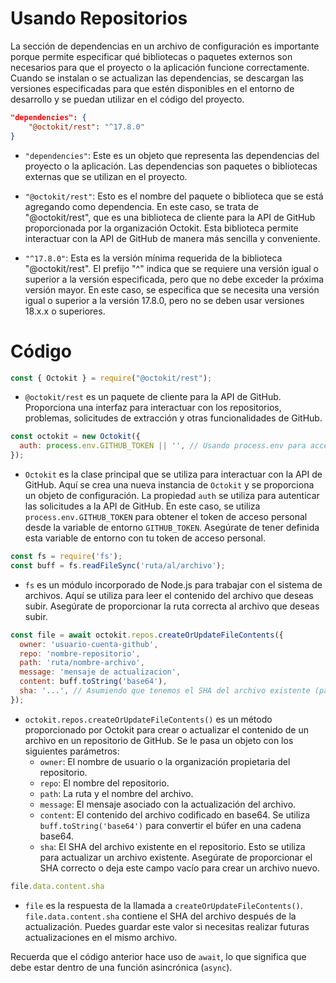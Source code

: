 # Usando Repositorios

La sección de dependencias en un archivo de configuración es importante porque permite especificar qué bibliotecas o paquetes externos son necesarios para que el proyecto o la aplicación funcione correctamente. Cuando se instalan o se actualizan las dependencias, se descargan las versiones especificadas para que estén disponibles en el entorno de desarrollo y se puedan utilizar en el código del proyecto.

```json
"dependencies": {
    "@octokit/rest": "^17.8.0"
}
```

- `"dependencies"`: Este es un objeto que representa las dependencias del proyecto o la aplicación. Las dependencias son paquetes o bibliotecas externas que se utilizan en el proyecto.

- `"@octokit/rest"`: Esto es el nombre del paquete o biblioteca que se está agregando como dependencia. En este caso, se trata de "@octokit/rest", que es una biblioteca de cliente para la API de GitHub proporcionada por la organización Octokit. Esta biblioteca permite interactuar con la API de GitHub de manera más sencilla y conveniente.

- `"^17.8.0"`: Esta es la versión mínima requerida de la biblioteca "@octokit/rest". El prefijo "^" indica que se requiere una versión igual o superior a la versión especificada, pero que no debe exceder la próxima versión mayor. En este caso, se especifica que se necesita una versión igual o superior a la versión 17.8.0, pero no se deben usar versiones 18.x.x o superiores.

# Código

```javascript
const { Octokit } = require("@octokit/rest");
```
- `@octokit/rest` es un paquete de cliente para la API de GitHub. Proporciona una interfaz para interactuar con los repositorios, problemas, solicitudes de extracción y otras funcionalidades de GitHub.

```javascript
const octokit = new Octokit({
  auth: process.env.GITHUB_TOKEN || '', // Usando process.env para acceder a la variable de entorno GITHUB_TOKEN
});
```
- `Octokit` es la clase principal que se utiliza para interactuar con la API de GitHub. Aquí se crea una nueva instancia de `Octokit` y se proporciona un objeto de configuración. La propiedad `auth` se utiliza para autenticar las solicitudes a la API de GitHub. En este caso, se utiliza `process.env.GITHUB_TOKEN` para obtener el token de acceso personal desde la variable de entorno `GITHUB_TOKEN`. Asegúrate de tener definida esta variable de entorno con tu token de acceso personal.

```javascript
const fs = require('fs');
const buff = fs.readFileSync('ruta/al/archivo');
```
- `fs` es un módulo incorporado de Node.js para trabajar con el sistema de archivos. Aquí se utiliza para leer el contenido del archivo que deseas subir. Asegúrate de proporcionar la ruta correcta al archivo que deseas subir.

```javascript
const file = await octokit.repos.createOrUpdateFileContents({
  owner: 'usuario-cuenta-github',
  repo: 'nombre-repositorio',
  path: 'ruta/nombre-archivo',
  message: 'mensaje de actualizacion',
  content: buff.toString('base64'),
  sha: '...', // Asumiendo que tenemos el SHA del archivo existente (para actualizar)
});
```
- `octokit.repos.createOrUpdateFileContents()` es un método proporcionado por Octokit para crear o actualizar el contenido de un archivo en un repositorio de GitHub. Se le pasa un objeto con los siguientes parámetros:
  - `owner`: El nombre de usuario o la organización propietaria del repositorio.
  - `repo`: El nombre del repositorio.
  - `path`: La ruta y el nombre del archivo.
  - `message`: El mensaje asociado con la actualización del archivo.
  - `content`: El contenido del archivo codificado en base64. Se utiliza `buff.toString('base64')` para convertir el búfer en una cadena base64.
  - `sha`: El SHA del archivo existente en el repositorio. Esto se utiliza para actualizar un archivo existente. Asegúrate de proporcionar el SHA correcto o deja este campo vacío para crear un archivo nuevo.

```javascript
file.data.content.sha
```
- `file` es la respuesta de la llamada a `createOrUpdateFileContents()`. `file.data.content.sha` contiene el SHA del archivo después de la actualización. Puedes guardar este valor si necesitas realizar futuras actualizaciones en el mismo archivo.

Recuerda que el código anterior hace uso de `await`, lo que significa que debe estar dentro de una función asincrónica (`async`).
